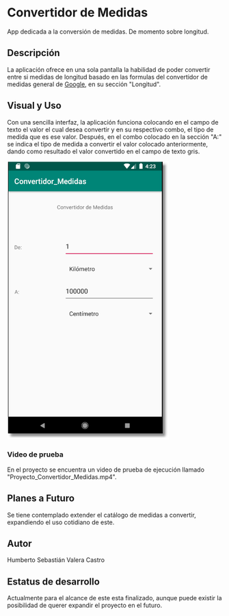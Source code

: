 # Convertidor de Medidas
App dedicada a la conversión de medidas. De momento sobre longitud.

## Descripción
La aplicación ofrece en una sola pantalla la habilidad de poder convertir entre si medidas de longitud basado en las formulas del convertidor de medidas general de [Google](https://www.google.com/search?client=firefox-b-d&q=convertidor+de+medidas), en su sección "Longitud".

## Visual y Uso
Con una sencilla interfaz, la aplicación funciona colocando en el campo de texto el valor el cual desea convertir y en su respectivo combo, el tipo de medida que es ese valor. Después, en el combo colocado en la sección "A:" se indica el tipo de medida a convertir el valor colocado anteriormente, dando como resultado el valor convertido en el campo de texto gris.
  
![](https://raw.githubusercontent.com/SebastianValera/Convertidor_Medidas/master/Screenshots/Aplicacion.bmp)

### Video de prueba
En el proyecto se encuentra un video de prueba de ejecución llamado "Proyecto_Convertidor_Medidas.mp4".

## Planes a Futuro
Se tiene contemplado extender el catálogo de medidas a convertir, expandiendo el uso cotidiano de este.

## Autor
Humberto Sebastián Valera Castro

## Estatus de desarrollo
Actualmente para el alcance de este esta finalizado, aunque puede existir la posibilidad de querer expandir el proyecto en el futuro.
